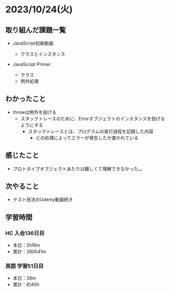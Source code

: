# 2023/10/24(火)

## 取り組んだ課題一覧

- JavaScript初級動画
  - クラスとインスタンス

- JavaScript Primer
  - クラス
  - 例外処理

## わかったこと

- throwは例外を投げる
  - スタックトレースのために、Errorオブジェクトのインスタンスを投げるようにする
    - スタックトレースとは、プログラムの実行過程を記録した内容
      - どの処理によってエラーが発生したか書かれている

## 感じたこと

- プロトタイプオブジェクトあたりは難しくて理解できなかった。。

## 次やること

- テスト技法のUdemy動画続き

## 学習時間

### HC 入会136日目

- 本日：2h16m
- 累計：380h41m

### 英語 学習51日目

- 本日：38m
- 累計：約40h
